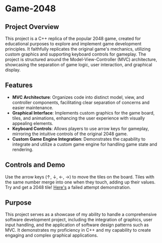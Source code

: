 # Game-2048

## Project Overview
This project is a C++ replica of the popular 2048 game, created for educational purposes to explore and implement game development principles. It faithfully replicates the original game's mechanics, utilizing custom graphics and supporting keyboard controls for gameplay. The project is structured around the Model-View-Controller (MVC) architecture, showcasing the separation of game logic, user interaction, and graphical display.

## Features
- **MVC Architecture**: Organizes code into distinct model, view, and controller components, facilitating clear separation of concerns and easier maintenance.
- **Graphical Interface**: Implements custom graphics for the game board, tiles, and animations, enhancing the user experience with visually appealing elements.
- **Keyboard Controls**: Allows players to use arrow keys for gameplay, mirroring the intuitive controls of the original 2048 game.
- **Custom Game Engine Integration**: Demonstrates the capability to integrate and utilize a custom game engine for handling game state and rendering.

## Controls and Demo
Use the arrow keys (↑, ↓, ←, →) to move the tiles on the board. Tiles with the same number merge into one when they touch, adding up their values. Try and get a 2048 tile! [Here's](https://drive.google.com/file/d/1iSn5vmP2I7VpD6dO77Aqnu9hL3OsqWf-/view?usp=sharing) a failed attempt demonstration.


## Purpose
This project serves as a showcase of my ability to handle a comprehensive software development project, including the integration of graphics, user input handling, and the application of software design patterns such as MVC. It demonstrates my proficiency in C++ and my capability to create engaging and complex graphical applications.
